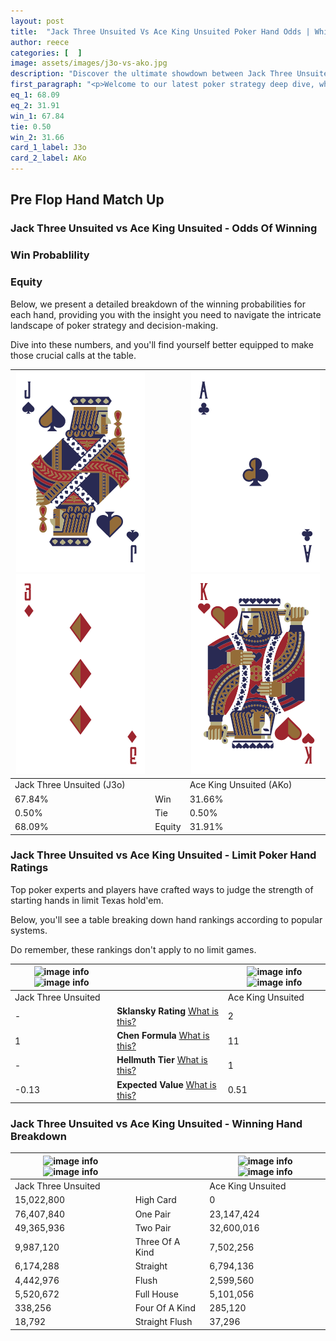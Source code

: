 ```yaml
---
layout: post
title:  "Jack Three Unsuited Vs Ace King Unsuited Poker Hand Odds | Which Is The Better Hand In Poker? A Complete Guide"
author: reece
categories: [  ]
image: assets/images/j3o-vs-ako.jpg
description: "Discover the ultimate showdown between Jack Three Unsuited and Ace King Unsuited in poker! Uncover the odds, strategies, and scenarios where one hand triumphs over the other. Get ready to up your poker game with this thrilling analysis."
first_paragraph: "<p>Welcome to our latest poker strategy deep dive, where we're pitting two distinct hands against each other in a high-stakes showdown: Jack Three Unsuited vs Ace King Unsuited.</p><p>In the dynamic world of poker, every decision counts, and knowing which hand holds the upper hand is key to your success at the table.</p><p>In this article, we'll dissect these two hands, explore the scenarios where one dominates the other, and equip you with the knowledge to make strategic choices that can tip the odds in your favor.</p><p>Get ready to unravel the intriguing dynamics of these poker hands and elevate your game to new heights.</p>"
eq_1: 68.09
eq_2: 31.91
win_1: 67.84
tie: 0.50
win_2: 31.66
card_1_label: J3o
card_2_label: AKo
---
```




[comment]: # (sp0)

## Pre Flop Hand Match Up

<div class="table hand-ratings" markdown="1"> 



### Jack Three Unsuited vs Ace King Unsuited - Odds Of Winning


  
<div class="row graphs"> 
<div class="col-lg-6">
    <h3>Win Probablility</h3>
    <canvas id="WinChart"></canvas>
</div>
<div class="col-lg-6">
    <h3>Equity</h3>
    <canvas id="EquityChart"></canvas>
</div>
</div>

  Below, we present a detailed breakdown of the winning probabilities for each hand, providing you with the insight you need to navigate the intricate landscape of poker strategy and decision-making. 

Dive into these numbers, and you'll find yourself better equipped to make those crucial calls at the table.


    
| ![image info](assets/images/hand1/j.png) ![image info](assets/images/hand1/3o.png) |  | ![image info](assets/images/hand2/a.png) ![image info](assets/images/hand2/ko.png) |
| -------- | -------- | -------- |
| Jack Three Unsuited (J3o) |  | Ace King Unsuited (AKo) |
| 67.84% | Win | 31.66% |
| 0.50% | Tie | 0.50% |
| 68.09% | Equity | 31.91% |




[comment]: # (sp1)



### Jack Three Unsuited vs Ace King Unsuited - Limit Poker Hand Ratings

Top poker experts and players have crafted ways to judge the strength of starting hands in limit Texas hold'em. 

Below, you'll see a table breaking down hand rankings according to popular systems. 

Do remember, these rankings don't apply to no limit games.


    
| ![image info](https://www.riverpairs.com/assets/images/hand1/j.png) ![image info](https://www.riverpairs.com/assets/images/hand1/3o.png) |  | ![image info](https://www.riverpairs.com/assets/images/hand2/a.png) ![image info](https://www.riverpairs.com/assets/images/hand2/ko.png) |
| -------- | -------- | -------- |
| Jack Three Unsuited |  | Ace King Unsuited |
| - | **Sklansky Rating** [What is this?](/sklansky-rating-explained) | 2 |
| 1 | **Chen Formula** [What is this?](/chen-formula-explained) | 11 |
| - | **Hellmuth Tier** [What is this?](/Hellmuth-tier-explained) | 1 |
| -0.13 | **Expected Value** [What is this?](/expected-value-explained) | 0.51 |




[comment]: # (sp2)



### Jack Three Unsuited vs Ace King Unsuited - Winning Hand Breakdown


    
| ![image info](https://www.riverpairs.com/assets/images/hand1/j.png) ![image info](https://www.riverpairs.com/assets/images/hand1/3o.png) |  | ![image info](https://www.riverpairs.com/assets/images/hand2/a.png) ![image info](https://www.riverpairs.com/assets/images/hand2/ko.png) |
| -------- | -------- | -------- |
| Jack Three Unsuited |  | Ace King Unsuited |
| 15,022,800 | High Card | 0 |
| 76,407,840 | One Pair | 23,147,424 |
| 49,365,936 | Two Pair | 32,600,016 |
| 9,987,120 | Three Of A Kind | 7,502,256 |
| 6,174,288 | Straight | 6,794,136 |
| 4,442,976 | Flush | 2,599,560 |
| 5,520,672 | Full House | 5,101,056 |
| 338,256 | Four Of A Kind | 285,120 |
| 18,792 | Straight Flush | 37,296 |




[comment]: # (sp3)



</div>

[comment]: # (sp4)



[comment]: # (sp5)


